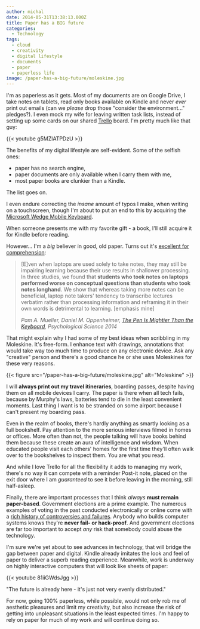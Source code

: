 ```yaml
---
author: michal
date: 2014-05-31T13:38:13.000Z
title: Paper has a BIG future
categories:
  - Technology
tags:
  - cloud
  - creativity
  - digital lifestyle
  - documents
  - paper
  - paperless life
image: /paper-has-a-big-future/moleskine.jpg
---
```


I'm as paperless as it gets. Most of my documents are on Google Drive, I take notes on tablets, read only books available on Kindle and never _ever_ print out emails (can we _please_ drop those "consider the environment..." pledges?). I even mock my wife for leaving written task lists, instead of setting up some cards on our shared [Trello][trellorecommend] board. I'm pretty much like that guy:

<!--more-->

{{< youtube g5MZlATPDzU >}}

The benefits of my digital lifestyle are self-evident. Some of the selfish ones:

- paper has no search engine,
- paper documents are only available when I carry them with me,
- most paper books are clunkier than a Kindle.

The list goes on.

I even endure correcting the _insane_ amount of typos I make, when writing on a touchscreen, though I'm about to put an end to this by acquiring the [Microsoft Wedge Mobile Keyboard][mswedgekeyboard].

When someone presents me with my favorite gift - a book, I'll still acquire it for Kindle before reading.

However... I'm a _big_ believer in good, old paper. Turns out it's [excellent for comprehension][longhandnotetaking]:

> [E]ven when laptops are used solely to take notes, they may still be impairing learning because their use results in shallower processing. In three studies, we found that __students who took notes on laptops performed worse on conceptual questions than students who took notes longhand__. We show that whereas taking more notes can be beneficial, laptop note takers' tendency to transcribe lectures verbatim rather than processing information and reframing it in their own words is detrimental to learning. [emphasis mine]
>
> <cite>Pam A. Mueller, Daniel M. Oppenheimer, [The Pen Is Mightier Than the Keyboard][penmightierthankeyboard], Psychological Science 2014</cite>

That might explain why I had some of my best ideas when scribbling in my Moleskine. It's free-form. I enhance text with drawings, annotations that would take way too much time to produce on any electronic device. Ask any "creative" person and there's a good chance he or she uses Moleskines for these very reasons.

{{< figure src="/paper-has-a-big-future/moleskine.jpg" alt="Moleskine" >}}

I will __always print out my travel itineraries__, boarding passes, despite having them on all mobile devices I carry. The paper is there when all tech fails, because by Murphy's laws, batteries tend to die in the least convenient moments. Last thing I want is to be stranded on some airport because I can't present my boarding pass.

Even in the realm of books, there's hardly anything as smartly looking as a full bookshelf. Pay attention to the more serious interviews filmed in homes or offices. More often than not, the people talking will have books behind them because these create an aura of intelligence and wisdom. When educated people visit each others' homes for the first time they'll often walk over to the bookshelves to inspect them. You are what you read.

And while I love Trello for all the flexibility it adds to managing my work, there's no way it can compete with a reminder Post-it note, placed on the exit door where I am _guaranteed_ to see it before leaving in the morning, still half-asleep.

Finally, there are important processes that I think _always_ __must remain paper-based__. Government elections are a prime example. The numerous examples of voting in the past conducted electronically or online come with a [rich history of controversies and failures][wpelectrovotingproblems]. Anybody who builds computer systems knows they're __never fail- or hack-proof__. And government elections are far too important to accept _any_ risk that somebody could abuse the technology.

I'm sure we're yet about to see advances in technology, that will bridge the gap between paper and digital. Kindle already imitates the look and feel of paper to deliver a superb reading experience. Meanwhile, work is underway on highly interactive computers that will look like sheets of paper:

{{< youtube 81iiGWdsJgg >}}

"The future is already here - it's just not very evenly distributed."

For now, going 100% paperless, while possible, would not only rob me of aesthetic pleasures and limit my creativity, but also increase the risk of getting into unpleasant situations in the least expected times. I'm happy to rely on paper for much of my work and will continue doing so.

[longhandnotetaking]: http://www.psychologicalscience.org/index.php/news/releases/take-notes-by-hand-for-better-long-term-comprehension.html
[mswedgekeyboard]: https://web.archive.org/web/20140710201724/http://www.microsoft.com/hardware/en-us/p/wedge-mobile-keyboard
[penmightierthankeyboard]: http://pss.sagepub.com/content/early/2014/05/21/0956797614524581
[trellorecommend]: https://trello.com/mpaluchowski/recommend
[wpelectrovotingproblems]: http://en.wikipedia.org/wiki/Electronic_voting#Documented_problems

